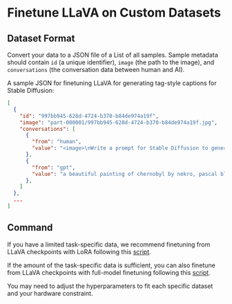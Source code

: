 # Finetune LLaVA on Custom Datasets

## Dataset Format

Convert your data to a JSON file of a List of all samples. Sample metadata should contain `id` (a unique identifier), `image` (the path to the image), and `conversations` (the conversation data between human and AI).

A sample JSON for finetuning LLaVA for generating tag-style captions for Stable Diffusion:

```json
[
  {
    "id": "997bb945-628d-4724-b370-b84de974a19f",
    "image": "part-000001/997bb945-628d-4724-b370-b84de974a19f.jpg",
    "conversations": [
      {
        "from": "human",
        "value": "<image>\nWrite a prompt for Stable Diffusion to generate this image."
      },
      {
        "from": "gpt",
        "value": "a beautiful painting of chernobyl by nekro, pascal blanche, john harris, greg rutkowski, sin jong hun, moebius, simon stalenhag. in style of cg art. ray tracing. cel shading. hyper detailed. realistic. ue 5. maya. octane render. "
      },
    ]
  },
  ...
]
```

## Command

If you have a limited task-specific data, we recommend finetuning from LLaVA checkpoints with LoRA following this [script](https://github.com/haotian-liu/LLaVA/blob/main/scripts/v1_5/finetune_task_lora.sh).

If the amount of the task-specific data is sufficient, you can also finetune from LLaVA checkpoints with full-model finetuning following this [script](https://github.com/haotian-liu/LLaVA/blob/main/scripts/v1_5/finetune_task.sh).

You may need to adjust the hyperparameters to fit each specific dataset and your hardware constraint.
